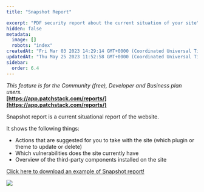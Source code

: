```yaml
---
title: "Snapshot Report"

excerpt: "PDF security report about the current situation of your site"
hidden: false
metadata: 
  image: []
  robots: "index"
createdAt: "Fri Mar 03 2023 14:29:14 GMT+0000 (Coordinated Universal Time)"
updatedAt: "Thu May 25 2023 11:52:58 GMT+0000 (Coordinated Universal Time)"
sidebar:
  order: 6.4
---
```

_This feature is for the Community (free), Developer and Business plan users._  
**[https://app.patchstack.com/reports/](https://app.patchstack.com/reports/)**

Snapshot report is a current situational report of the website.

It shows the following things:

- Actions that are suggested for you to take with the site (which plugin or theme to update or delete)
- Which vulnerabilities does the site currently have
- Overview of the third-party components installed on the site

[Click here to download an example of Snapshot report!](https://s3.us-east-2.amazonaws.com/patchstack.com/patchstack_snapshot_report.pdf)

![](@images/01238b5-small-patchstack_snapshot_report2.jpg)
